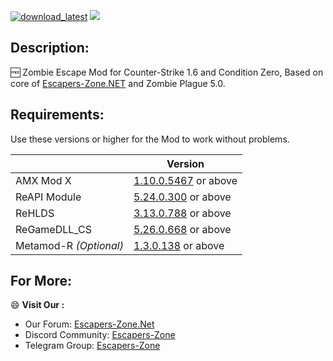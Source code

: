 [![download_latest](https://img.shields.io/badge/Download-Latest-red.svg)](https://github.com/z0h1r-LK/Zombie_Escape/releases/latest)  [![](https://img.shields.io/badge/MOD-Plugins-green.svg)](http://escapers-zone.net/viewforum.php?f=13&sid=8d8c450787bb956d25192fad35e4bb00)

## Description:
:free: Zombie Escape Mod for Counter-Strike 1.6 and Condition Zero, Based on core of [Escapers-Zone.NET](https://escapers-zone.net/) and Zombie Plague 5.0.

## Requirements:
Use these versions or higher for the Mod to work without problems.

| | Version |
| - | - |
| AMX Mod X | [1.10.0.5467](https://www.amxmodx.org/downloads-new.php?branch=master) or above |
| ReAPI Module | [5.24.0.300](https://github.com/s1lentq/reapi/tag/5.24.0.300) or above |
| ReHLDS | [3.13.0.788](https://github.com/dreamstalker/rehlds/releases/tag/3.13.0.788) or above |
| ReGameDLL_CS | [5.26.0.668](https://github.com/s1lentq/ReGameDLL_CS/releases/tag/5.26.0.668) or above |
| Metamod-R *(Optional)* | [1.3.0.138](https://github.com/theAsmodai/metamod-r/releases/tag/1.3.0.138) or above |

## For More:
:smile: **Visit Our :**
* Our Forum: [Escapers-Zone.Net](https://escapers-zone.net)
* Discord Community: [Escapers-Zone](https://discord.gg/fDRPN3EpqZ "https://discord.gg/fDRPN3EpqZ")
* Telegram Group: [Escapers-Zone](https://t.me/escapers_zone)